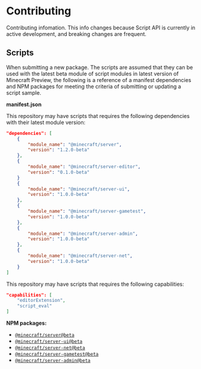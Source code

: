 # Contributing

Contributing infomation. This info changes because Script API is currently in active development, and breaking changes are frequent.

## Scripts

When submitting a new package. The scripts are assumed that they can be used with the latest beta module of script modules in latest version of Minecraft Preview, the following is a reference of a manifest dependencies and NPM packages for meeting the criteria of submitting or updating a script sample.

**manifest.json**

This repository may have scripts that requires the following dependencies with their latest module version:

```json
"dependencies": [
    {
        "module_name": "@minecraft/server",
        "version": "1.2.0-beta"
    },
    {
        "module_name": "@minecraft/server-editor",
        "version": "0.1.0-beta"
    }
    {
        "module_name": "@minecraft/server-ui",
        "version": "1.0.0-beta"
    },
    {
        "module_name": "@minecraft/server-gametest",
        "version": "1.0.0-beta"
    },
    {
        "module_name": "@minecraft/server-admin",
        "version": "1.0.0-beta"
    },
    {
        "module_name": "@minecraft/server-net",
        "version": "1.0.0-beta"
    }
]
```

This repository may have scripts that requires the following capabilities:

```json
"capabilities": [
    "editorExtension",
    "script_eval"
]
```

**NPM packages:**

- [`@minecraft/server@beta`](https://www.npmjs.com/package/@minecraft/server/v/beta)
- [`@minecraft/server-ui@beta`](https://www.npmjs.com/package/@minecraft/server-ui/v/beta)
- [`@minecraft/server-net@beta`](https://www.npmjs.com/package/@minecraft/server-net/v/beta)
- [`@minecraft/server-gametest@beta`](https://www.npmjs.com/package/@minecraft/server-gametest/v/beta)
- [`@minecraft/server-admin@beta`](https://www.npmjs.com/package/@minecraft/server-admin/v/beta)
